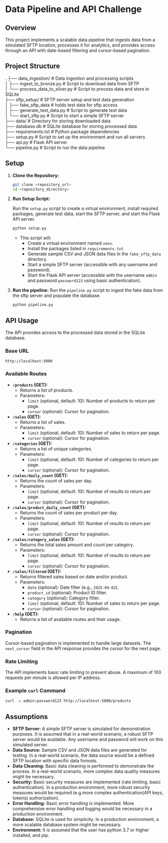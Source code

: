 # Data Pipeline and API Challenge

## Overview

This project implements a scalable data pipeline that ingests data from a simulated SFTP location, processes it for analytics, and provides access through an API with date-based filtering and cursor-based pagination.

## Project Structure

.
├── data_ingestion/                  # Data ingestion and processing scripts  
│   ├── ingest_to_bronze.py          # Script to download data from SFTP  
│   └── process_data_to_silver.py    # Script to process data and store in SQLite  
├── sftp_setup/                      # SFTP server setup and test data generation  
│   ├── fake_sftp_data               # holds test data for sftp access  
│   ├── generate_test_data.py        # Script to generate test data  
│   └── start_sftp.py                # Script to start a simple SFTP server  
├── data/                            # Directory for storing downloaded data               
├── database.db                      # SQLite database for storing processed data  
├── requirements.txt                 # Python package dependencies  
├── setup.py                         # Script to set up the environment and run all servers  
├── api.py                           # Flask API server  
└── pipeline.py                      # Script to run the data pipeline  


## Setup

1.  **Clone the Repository:**

    ```bash
    git clone <repository_url>
    cd <repository_directory>
    ```

2.  **Run Setup Script:**

    Run the `setup.py` script to create a virtual environment, install required packages, generate test data, start the SFTP server, and start the Flask API server.

    ```bash
    python setup.py
    ```

    * This script will:
        * Create a virtual environment named `venv`.
        * Install the packages listed in `requirements.txt`.
        * Generate sample CSV and JSON data files in the `fake_sftp_data` directory.
        * Start a simple SFTP server (accessible with any username and password).
        * Start the Flask API server (accessible with the username `admin` and password `password123` using basic authentication).

3.  **Run the pipeline:**
    Run the `pipeline.py` script to ingest the fake data from the sftp server and populate the database.

    ```bash
    python pipeline.py
    ```

## API Usage

The API provides access to the processed data stored in the SQLite database.

### Base URL

`http://localhost:5000`

### Available Routes

* **`/products` (GET):**
    * Returns a list of products.
    * Parameters:
        * `limit` (optional, default: 10): Number of products to return per page.
        * `cursor` (optional): Cursor for pagination.
* **`/sales` (GET):**
    * Returns a list of sales.
    * Parameters:
        * `limit` (optional, default: 10): Number of sales to return per page.
        * `cursor` (optional): Cursor for pagination.
* **`/categories` (GET):**
    * Returns a list of unique categories.
    * Parameters:
        * `limit` (optional, default: 10): Number of categories to return per page.
        * `cursor` (optional): Cursor for pagination.
* **`/sales/daily_count` (GET):**
    * Returns the count of sales per day.
    * Parameters:
        * `limit` (optional, default: 10): Number of results to return per page.
        * `cursor` (optional): Cursor for pagination.
* **`/sales/product_daily_count` (GET):**
    * Returns the count of sales per product per day.
    * Parameters:
        * `limit` (optional, default: 10): Number of results to return per page.
        * `cursor` (optional): Cursor for pagination.
* **`/sales/category_sales` (GET):**
    * Returns the total sales amount and count per category.
    * Parameters:
        * `limit` (optional, default: 10): Number of results to return per page.
        * `cursor` (optional): Cursor for pagination.
* **`/sales/filtered` (GET):**
    * Returns filtered sales based on date and/or product.
    * Parameters:
        * `date` (optional): Date filter (e.g., `2025-04-02`).
        * `product_id` (optional): Product ID filter.
        * `category` (optional): Category filter.
        * `limit` (optional, default: 10): Number of sales to return per page.
        * `cursor` (optional): Cursor for pagination.
* **`/help` (GET):**
    * Returns a list of available routes and their usage.

### Pagination

Cursor-based pagination is implemented to handle large datasets. The `next_cursor` field in the API response provides the cursor for the next page.

### Rate Limiting

The API implements basic rate limiting to prevent abuse. A maximum of 100 requests per minute is allowed per IP address.

### Example `curl` Command

```bash
curl -u admin:password123 http://localhost:5000/products
```
## Assumptions

* **SFTP Server:** A simple SFTP server is simulated for demonstration purposes. It is assumed that in a real-world scenario, a robust SFTP server would be available. Any username and password will work on this simulated server.
* **Data Source:** Sample CSV and JSON data files are generated for testing. In a real-world scenario, the data source would be a defined SFTP location with specific data formats.
* **Data Cleaning:** Basic data cleaning is performed to demonstrate the process. In a real-world scenario, more complex data quality measures might be necessary.
* **Security:** Basic security measures are implemented (rate limiting, basic authentication). In a production environment, more robust security measures would be required (e.g.more complex authentication(API keys, tokens) authorization).
* **Error Handling:** Basic error handling is implemented. More comprehensive error handling and logging would be necessary in a production environment.
* **Database:** SQLite is used for simplicity. In a production environment, a more scalable database system might be necessary.
* **Environment:** It is assumed that the user has python 3.7 or higher installed, and pip.